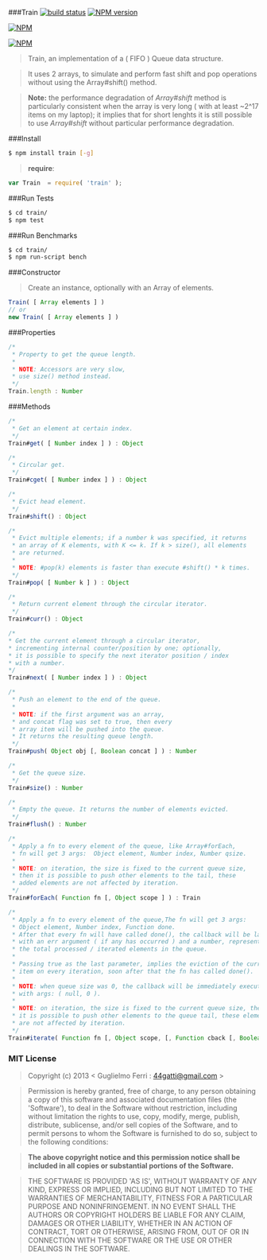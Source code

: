 ###Train
[![build status](https://travis-ci.org/rootslab/train.png?branch=master)](https://travis-ci.org/rootslab/train)
[![NPM version](https://badge.fury.io/js/train.png)](http://badge.fury.io/js/train)

[![NPM](https://nodei.co/npm/train.png?downloads=true&stars=true)](https://nodei.co/npm/train/)

[![NPM](https://nodei.co/npm-dl/train.png)](https://nodei.co/npm/train/)

> Train, an implementation of a ( FIFO ) Queue data structure.

> It uses 2 arrays, to simulate and perform fast shift and pop operations without using the Array#shift() method.

> __Note:__ the performance degradation of _Array#shift_ method is particularly consistent when the array is very long ( with at least ~2^17 items on my laptop); it implies that for short lenghts it is still possible to use _Array#shift_ without particular performance degradation.

###Install

```bash
$ npm install train [-g]
```

> __require__:

```javascript
var Train  = require( 'train' );
```

###Run Tests

```bash
$ cd train/
$ npm test
```

###Run Benchmarks

```bash
$ cd train/
$ npm run-script bench
```

###Constructor

> Create an instance, optionally with an Array of elements. 

```javascript
Train( [ Array elements ] )
// or
new Train( [ Array elements ] )
```

###Properties

```javascript
/*
 * Property to get the queue length.
 *
 * NOTE: Accessors are very slow,
 * use size() method instead.
 */
Train.length : Number
```

###Methods

```javascript
/*
 * Get an element at certain index.
 */
Train#get( [ Number index ] ) : Object

/*
 * Circular get.
 */
Train#cget( [ Number index ] ) : Object

/*
 * Evict head element.
 */
Train#shift() : Object

/* 
 * Evict multiple elements; if a number k was specified, it returns
 * an array of K elements, with K <= k. If k > size(), all elements
 * are returned.
 *
 * NOTE: #pop(k) elements is faster than execute #shift() * k times.
 */
Train#pop( [ Number k ] ) : Object

/*
 * Return current element through the circular iterator.
 */
Train#curr() : Object

/*
* Get the current element through a circular iterator,
* incrementing internal counter/position by one; optionally,
* it is possible to specify the next iterator position / index
* with a number.
*/
Train#next( [ Number index ] ) : Object

/*
 * Push an element to the end of the queue.
 *
 * NOTE: if the first argument was an array,
 * and concat flag was set to true, then every
 * array item will be pushed into the queue.
 * It returns the resulting queue length.
 */
Train#push( Object obj [, Boolean concat ] ) : Number

/*
 * Get the queue size.
 */
Train#size() : Number

/*
 * Empty the queue. It returns the number of elements evicted.
 */
Train#flush() : Number

/*
 * Apply a fn to every element of the queue, like Array#forEach,
 * fn will get 3 args:  Object element, Number index, Number qsize.
 *
 * NOTE: on iteration, the size is fixed to the current queue size,
 * then it is possible to push other elements to the tail, these
 * added elements are not affected by iteration.
 */
Train#forEach( Function fn [, Object scope ] ) : Train

/*
 * Apply a fn to every element of the queue,The fn will get 3 args:
 * Object element, Number index, Function done.
 * After that every fn will have called done(), the callback will be launched
 * with an err argument ( if any has occurred ) and a number, representing
 * the total processed / iterated elements in the queue.
 *
 * Passing true as the last parameter, implies the eviction of the current 
 * item on every iteration, soon after that the fn has called done().
 *
 * NOTE: when queue size was 0, the callback will be immediately executed
 * with args: ( null, 0 ).
 *
 * NOTE: on iteration, the size is fixed to the current queue size, then
 * it is possible to push other elements to the queue tail, these elements
 * are not affected by iteration.
 */
Train#iterate( Function fn [, Object scope, [, Function cback [, Boolean evict ] ] ] ) : Train

```

### MIT License

> Copyright (c) 2013 &lt; Guglielmo Ferri : 44gatti@gmail.com &gt;

> Permission is hereby granted, free of charge, to any person obtaining
> a copy of this software and associated documentation files (the
> 'Software'), to deal in the Software without restriction, including
> without limitation the rights to use, copy, modify, merge, publish,
> distribute, sublicense, and/or sell copies of the Software, and to
> permit persons to whom the Software is furnished to do so, subject to
> the following conditions:

> __The above copyright notice and this permission notice shall be
> included in all copies or substantial portions of the Software.__

> THE SOFTWARE IS PROVIDED 'AS IS', WITHOUT WARRANTY OF ANY KIND,
> EXPRESS OR IMPLIED, INCLUDING BUT NOT LIMITED TO THE WARRANTIES OF
> MERCHANTABILITY, FITNESS FOR A PARTICULAR PURPOSE AND NONINFRINGEMENT.
> IN NO EVENT SHALL THE AUTHORS OR COPYRIGHT HOLDERS BE LIABLE FOR ANY
> CLAIM, DAMAGES OR OTHER LIABILITY, WHETHER IN AN ACTION OF CONTRACT,
> TORT OR OTHERWISE, ARISING FROM, OUT OF OR IN CONNECTION WITH THE
> SOFTWARE OR THE USE OR OTHER DEALINGS IN THE SOFTWARE.
